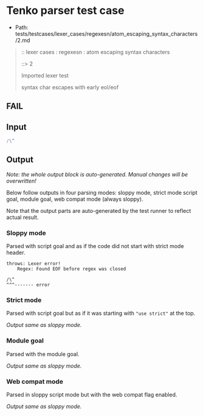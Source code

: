 # Tenko parser test case

- Path: tests/testcases/lexer_cases/regexesn/atom_escaping_syntax_characters/2.md

> :: lexer cases : regexesn : atom escaping syntax characters
>
> ::> 2
>
> Imported lexer test
>
> syntax char escapes with early eol/eof

## FAIL

## Input

`````js
/\^
`````

## Output

_Note: the whole output block is auto-generated. Manual changes will be overwritten!_

Below follow outputs in four parsing modes: sloppy mode, strict mode script goal, module goal, web compat mode (always sloppy).

Note that the output parts are auto-generated by the test runner to reflect actual result.

### Sloppy mode

Parsed with script goal and as if the code did not start with strict mode header.

`````
throws: Lexer error!
    Regex: Found EOF before regex was closed

/\^
^^^------- error
`````

### Strict mode

Parsed with script goal but as if it was starting with `"use strict"` at the top.

_Output same as sloppy mode._

### Module goal

Parsed with the module goal.

_Output same as sloppy mode._

### Web compat mode

Parsed in sloppy script mode but with the web compat flag enabled.

_Output same as sloppy mode._
